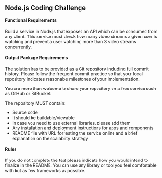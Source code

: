 ## Node.js Coding Challenge

#### Functional Requirements

Build a service in Node.js that exposes an API which can be consumed from any client.
This service must check how many video streams a given user is watching and prevent a user
watching more than 3 video streams concurrently.

#### Output Package Requirements

The solution has to be provided as a Git repository including full commit history.
Please follow the frequent commit practice so that your local repository indicates
reasonable milestones of your implementation.

You are more than welcome to share your repository on a free service such as GitHub or BitBucket.

The repository MUST contain:

-	Source code
- 	It should be buildable/viewable
- 	In case you need to use external libraries, please add them
-	Any installation and deployment instructions for apps and components
-	README file with URL for testing the service online and a brief explanation on the scalability strategy

#### Rules 
If you do not complete the test please indicate how you would intend to finalize in the README. 
You can use any library or tool you feel comfortable with but as few frameworks as possible. 

